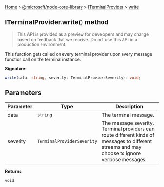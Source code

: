 [Home](./index) &gt; [@microsoft/node-core-library](./node-core-library.md) &gt; [ITerminalProvider](./node-core-library.iterminalprovider.md) &gt; [write](./node-core-library.iterminalprovider.write.md)

## ITerminalProvider.write() method

> This API is provided as a preview for developers and may change based on feedback that we receive. Do not use this API in a production environment.
> 

This function gets called on every terminal provider upon every message function call on the terminal instance.

<b>Signature:</b>

```typescript
write(data: string, severity: TerminalProviderSeverity): void;
```

## Parameters

|  Parameter | Type | Description |
|  --- | --- | --- |
|  data | `string` | The terminal message. |
|  severity | `TerminalProviderSeverity` | The message severity. Terminal providers can route different kinds of messages to different streams and may choose to ignore verbose messages. |

<b>Returns:</b>

`void`

